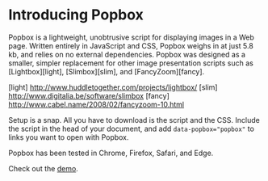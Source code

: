 # Introducing Popbox

Popbox is a lightweight, unobtrusive script for displaying images in a Web page. Written entirely in JavaScript and CSS, Popbox weighs in at just 5.8 kb, and relies on no external dependencies. Popbox was designed as a smaller, simpler replacement for other image presentation scripts such as [Lightbox][light], [Slimbox][slim], and [FancyZoom][fancy].

[light] http://www.huddletogether.com/projects/lightbox/
[slim] http://www.digitalia.be/software/slimbox
[fancy] http://www.cabel.name/2008/02/fancyzoom-10.html

Setup is a snap. All you have to download is the script and the CSS. Include the script in the head of your document, and add `data-popbox="popbox"` to links you want to open with Popbox.

Popbox has been tested in Chrome, Firefox, Safari, and Edge.

Check out the [demo](https://ronso.me/projects/Popbox/).